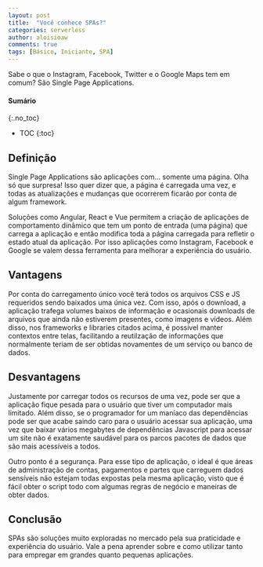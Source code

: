```yaml
---
layout: post
title:  "Você conhece SPAs?"
categories: serverless
author: aloisioaw
comments: true
tags: [Básico, Iniciante, SPA]
---
```


Sabe o que o Instagram, Facebook, Twitter e o Google Maps tem em comum? São Single Page Applications.


#### Sumário
{:.no_toc}

- TOC 
{:toc}


## Definição

Single Page Applications são aplicações com... somente uma página. Olha só que surpresa! Isso quer dizer que, a página é carregada uma vez, e todas as atualizações e mudanças que ocorrerem ficarão por conta de algum framework.

Soluções como Angular, React e Vue permitem a criação de aplicações de comportamento dinâmico que tem um ponto de entrada (uma página) que carrega a aplicação e então modifica toda a página carregada para refletir o estado atual da aplicação. Por isso  aplicações como Instagram, Facebook e Google se valem dessa ferramenta para melhorar a experiência do usuário.


## Vantagens

Por conta do carregamento único você terá todos os arquivos CSS e JS requeridos sendo baixados uma única vez. Com isso, após o download, a aplicação trafega volumes baixos de informação e ocasionais downloads de arquivos que ainda não estiverem presentes, como imagens e vídeos. 
Além disso, nos frameworks e libraries citados acima, é possível manter contextos entre telas, facilitando a reutilzação de informações que normalmente teriam de ser obtidas novamentes de um serviço ou banco de dados.


## Desvantagens

Justamente por carregar todos os recursos de uma vez, pode ser que a aplicação fique pesada para o usuário que tiver um computador mais limitado. Além disso, se o programador for um maníaco das dependências pode ser que acabe saindo caro para o usuário acessar sua aplicação, uma vez que baixar vários megabytes de dependências Javascript para acessar um site não é exatamente saudável para os parcos pacotes de dados que são mais acessíveis a todos.

Outro ponto é a segurança. Para esse tipo de aplicação, o ideal é que áreas de administração de contas, pagamentos e partes que carreguem dados sensíveis não estejam todas expostas pela mesma aplicação, visto que é fácil obter o script todo com algumas regras de negócio e maneiras de obter dados.


## Conclusão

SPAs são soluções muito exploradas no mercado pela sua praticidade e experiência do usuário. Vale a pena aprender sobre e como utilizar tanto para empregar em grandes quanto pequenas aplicações.